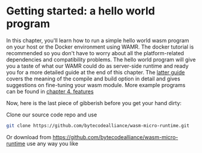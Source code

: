 # Getting started: a hello world program

In this chapter, you'll learn how to run a simple hello world wasm program on your host or the Docker environment using WAMR. The docker tutorial is recommended so you don't have to worry about all the platform-related dependencies and compatibility problems. The hello world program will give you a taste of what our WAMR could do as server-side runtime and ready you for a more detailed guide at the end of this chapter. The [latter guide](../../../doc/build_wasm_app.md) covers the meaning of the compile and build option in detail and gives suggestions on fine-tuning your wasm module. More example programs can be found in [chapter 4. features](../../features/README.md)

Now, here is the last piece of gibberish before you get your hand dirty:

Clone our source code repo and use

```sh
git clone https://github.com/bytecodealliance/wasm-micro-runtime.git
```

Or download from <https://github.com/bytecodealliance/wasm-micro-runtime> use any way you like
